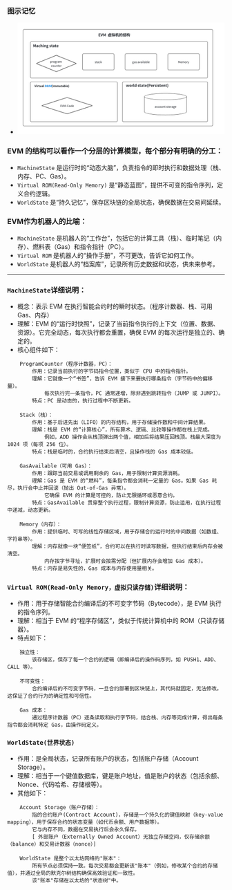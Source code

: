 ### 图示记忆
- ![](../images/EVM结构.png "")

### EVM 的结构可以看作一个分层的计算模型，每个部分有明确的分工：
- ```MachineState``` 是运行时的“动态大脑”，负责指令的即时执行和数据处理（栈、内存、PC、Gas）。
- ```Virtual ROM(Read-Only Memory)``` 是“静态蓝图”，提供不可变的指令序列，定义合约逻辑。
- ```WorldState``` 是“持久记忆”，保存区块链的全局状态，确保数据在交易间延续。

### EVM作为机器人的比喻：
- ```MachineState``` 是机器人的“工作台”，包括它的计算工具（栈）、临时笔记（内存）、燃料表（Gas）和指令指针（PC）。
- ```Virtual ROM``` 是机器人的“操作手册”，不可更改，告诉它如何工作。
- ```WorldState``` 是机器人的“档案库”，记录所有历史数据和状态，供未来参考。

---------------------------------------------------------------------------------------------------------

### ```MachineState```详细说明：
- 概念：表示 EVM 在执行智能合约时的瞬时状态。（程序计数器、栈、可用Gas、内存）
- 理解：EVM 的“运行时快照”，记录了当前指令执行的上下文（位置、数据、资源）。它完全动态，每次执行都会重置，确保 EVM 的每次运行是独立的、确定的。
- 核心组件如下：
```
    ProgramCounter（程序计数器，PC）：
        作用：记录当前执行的字节码指令位置，类似于 CPU 中的指令指针。
        理解：它就像一个“书签”，告诉 EVM 接下来要执行哪条指令（字节码中的偏移量）。
            每次执行完一条指令，PC 通常递增，除非遇到跳转指令（JUMP 或 JUMPI）。
        特点：PC 是动态的，执行过程中不断更新。
        
    Stack（栈）：
        作用：基于后进先出（LIFO）的内存结构，用于存储操作数和中间计算结果。
        理解：栈是 EVM 的“计算核心”，所有算术、逻辑、比较等操作都在栈上完成。
            例如，ADD 操作会从栈顶弹出两个值，相加后将结果压回栈顶。栈最大深度为 1024 项（每项 256 位）。
        特点：栈是临时的，合约执行结束后清空，且操作栈的 Gas 成本较低。
        
    GasAvailable（可用 Gas）：
        作用：跟踪当前交易或调用剩余的 Gas，用于限制计算资源消耗。
        理解：Gas 是 EVM 的“燃料”，每条指令都会消耗一定量的 Gas。如果 Gas 耗尽，执行会中止并回滚（抛出 Out-of-Gas 异常）。
            它确保 EVM 的计算是可控的，防止无限循环或恶意合约。
        特点：GasAvailable 贯穿整个执行过程，限制计算资源，防止滥用，在执行过程中递减，动态更新。
        
    Memory（内存）：
        作用：提供临时、可写的线性存储区域，用于存储合约运行时的中间数据（如数组、字符串等）。
        理解：内存就像一块“便签纸”，合约可以在执行时读写数据，但执行结束后内存会被清空。
            内存按字节寻址，扩展时会按需分配（但扩展内存会增加 Gas 成本）。
        特点：内存是易失性的，Gas 成本与内存使用量相关。                                    
```

### ```Virtual ROM(Read-Only Memory，虚拟只读存储)```详细说明：
- 作用：用于存储智能合约编译后的不可变字节码（Bytecode），是 EVM 执行的指令序列。
- 理解：相当于 EVM 的“程序存储区”，类似于传统计算机中的 ROM（只读存储器）。
- 特点如下：
```
    独立性：
        该存储区，保存了每一个合约的逻辑（即编译后的操作码序列，如 PUSH1、ADD、CALL 等）。
        
    不可变性：
        合约编译后的不可变字节码，一旦合约部署到区块链上，其代码就固定，无法修改。这保证了合约行为的确定性和可信性。
        
    Gas 成本：
        通过程序计数器（PC）逐条读取和执行字节码，结合栈、内存等完成计算，得出每条指令都会消耗特定 Gas，由操作码定义。
```

### ```WorldState(世界状态)```
- 作用：是全局状态，记录所有账户的状态，包括账户存储（Account Storage）。
- 理解：相当于一个键值数据库，键是账户地址，值是账户的状态（包括余额、Nonce、代码哈希、存储根等）。
- 其他如下：
```
    Account Storage（账户存储）：
        指的合约账户(Contract Account)，存储是一个持久化的键值映射（key-value mapping），用于保存合约的状态变量（如代币余额、用户数据等）。
        它与内存不同，数据在交易执行后会永久保存。
        [ 外部账户（Externally Owned Account）无独立存储空间，仅存储余额（balance）和交易计数器（nonce）]
    
    WorldState 是整个以太坊网络的"账本"：
        所有节点必须保持一致。每次交易都会更新该"账本"（例如，修改某个合约的存储值），并通过全局的默克尔树结构确保高效验证和一致性。
        该"账本"存储在以太坊的"状态树"中。    
```